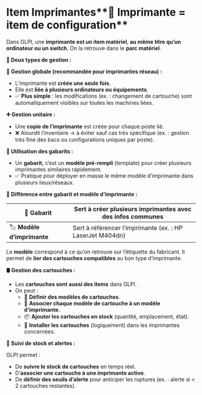 # Item Imprimantes**🧩 Imprimante = item de configuration**

Dans GLPI, une **imprimante est un item matériel**, **au même titre qu’un ordinateur ou un switch**. On la retrouve dans le **parc matériel**.

**🧠 Deux types de gestion :**

**🔄 Gestion globale (recommandée pour imprimantes réseau) :**

- L’imprimante est **créée une seule fois**.
- Elle est **liée à plusieurs ordinateurs ou équipements**.
- ✅ **Plus simple** : les modifications (ex. : changement de cartouche) sont automatiquement visibles sur toutes les machines liées.

**➕ Gestion unitaire :**

- Une **copie de l’imprimante** est créée pour chaque poste lié.
- ❌ Alourdit l’inventaire → à éviter sauf cas très spécifique (ex. : gestion très fine des bacs ou configurations uniques par poste).



**🧰 Utilisation des gabarits :**

- Un **gabarit**, c’est un **modèle pré-rempli** (template) pour créer plusieurs imprimantes similaires rapidement.
- ✅ Pratique pour déployer en masse le même modèle d’imprimante dans plusieurs lieux/réseaux.



**🔧 Différence entre gabarit et modèle d’imprimante :**

| 🧪 **Gabarit** | Sert à créer plusieurs imprimantes avec des infos communes |
|----|----|
| 🏷️ **Modèle d’imprimante** | Sert à référencer l’imprimante (ex. : HP LaserJet M404dn) |

Le **modèle** correspond à ce qu’on retrouve sur l’étiquette du fabricant. Il permet de **lier des cartouches compatibles** au bon type d’imprimante.



**🛢️ Gestion des cartouches :**

- Les **cartouches sont aussi des items** dans GLPI.
- On peut :
  - 🎯 **Définir des modèles de cartouches**.
  - 🔗 **Associer chaque modèle de cartouche à un modèle d’imprimante**.
  - 📦 **Ajouter les cartouches en stock** (quantité, emplacement, état).
  - 🧩 **Installer les cartouches** (logiquement) dans les imprimantes concernées.



**🚨 Suivi de stock et alertes :**

GLPI permet :

- De **suivre le stock de cartouches** en temps réel.
- D’**associer une cartouche à une imprimante active**.
- De **définir des seuils d’alerte** pour anticiper les ruptures (ex. : alerte si < 2 cartouches restantes).
